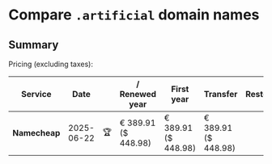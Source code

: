 # Compare `.artificial` domain names

## Summary

Pricing (excluding taxes):

| Service | Date |  | / Renewed year | First year | Transfer | Restoration |
|--|--|--|--|--|--|--|
| **Namecheap** | 2025-06-22 | 🏆 | € 389.91<br>($ 448.98) | € 389.91<br>($ 448.98) | € 389.91<br>($ 448.98) |  |
